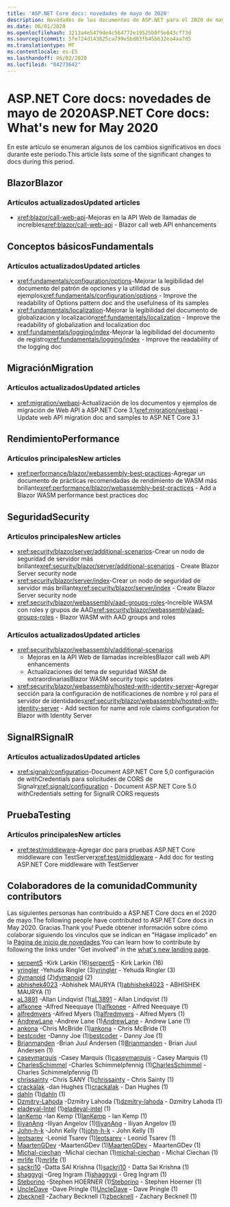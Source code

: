 ```yaml
---
title: 'ASP.NET Core docs: novedades de mayo de 2020'
description: Novedades de los documentos de ASP.NET para el 2020 de mayo.
ms.date: 06/01/2020
ms.openlocfilehash: 3213a4e5479de4c564772e19525b0f5e643cf73d
ms.sourcegitcommit: 5fe724d143825ca799e5bd03fb45b632ea4aa7d5
ms.translationtype: MT
ms.contentlocale: es-ES
ms.lasthandoff: 06/02/2020
ms.locfileid: "84273642"
---
```

# <a name="aspnet-core-docs-whats-new-for-may-2020"></a><span data-ttu-id="b4838-103">ASP.NET Core docs: novedades de mayo de 2020</span><span class="sxs-lookup"><span data-stu-id="b4838-103">ASP.NET Core docs: What's new for May 2020</span></span>

<span data-ttu-id="b4838-104">En este artículo se enumeran algunos de los cambios significativos en docs durante este período.</span><span class="sxs-lookup"><span data-stu-id="b4838-104">This article lists some of the significant changes to docs during this period.</span></span>

## <a name="blazor"></a><span data-ttu-id="b4838-105">Blazor</span><span class="sxs-lookup"><span data-stu-id="b4838-105">Blazor</span></span>

### <a name="updated-articles"></a><span data-ttu-id="b4838-106">Artículos actualizados</span><span class="sxs-lookup"><span data-stu-id="b4838-106">Updated articles</span></span>

- <span data-ttu-id="b4838-107"><xref:blazor/call-web-api>-Mejoras en la API Web de llamadas de increíbles</span><span class="sxs-lookup"><span data-stu-id="b4838-107"><xref:blazor/call-web-api> - Blazor call web API enhancements</span></span>

## <a name="fundamentals"></a><span data-ttu-id="b4838-108">Conceptos básicos</span><span class="sxs-lookup"><span data-stu-id="b4838-108">Fundamentals</span></span>

### <a name="updated-articles"></a><span data-ttu-id="b4838-109">Artículos actualizados</span><span class="sxs-lookup"><span data-stu-id="b4838-109">Updated articles</span></span>

- <span data-ttu-id="b4838-110"><xref:fundamentals/configuration/options>-Mejorar la legibilidad del documento del patrón de opciones y la utilidad de sus ejemplos</span><span class="sxs-lookup"><span data-stu-id="b4838-110"><xref:fundamentals/configuration/options> - Improve the readability of Options pattern doc and the usefulness of its samples</span></span>
- <span data-ttu-id="b4838-111"><xref:fundamentals/localization>-Mejorar la legibilidad del documento de globalización y localización</span><span class="sxs-lookup"><span data-stu-id="b4838-111"><xref:fundamentals/localization> - Improve the readability of globalization and localization doc</span></span>
- <span data-ttu-id="b4838-112"><xref:fundamentals/logging/index>-Mejorar la legibilidad del documento de registro</span><span class="sxs-lookup"><span data-stu-id="b4838-112"><xref:fundamentals/logging/index> - Improve the readability of the logging doc</span></span>

## <a name="migration"></a><span data-ttu-id="b4838-113">Migración</span><span class="sxs-lookup"><span data-stu-id="b4838-113">Migration</span></span>

### <a name="updated-articles"></a><span data-ttu-id="b4838-114">Artículos actualizados</span><span class="sxs-lookup"><span data-stu-id="b4838-114">Updated articles</span></span>

- <span data-ttu-id="b4838-115"><xref:migration/webapi>-Actualización de los documentos y ejemplos de migración de Web API a ASP.NET Core 3,1</span><span class="sxs-lookup"><span data-stu-id="b4838-115"><xref:migration/webapi> - Update web API migration doc and samples to ASP.NET Core 3.1</span></span>

## <a name="performance"></a><span data-ttu-id="b4838-116">Rendimiento</span><span class="sxs-lookup"><span data-stu-id="b4838-116">Performance</span></span>

### <a name="new-articles"></a><span data-ttu-id="b4838-117">Artículos principales</span><span class="sxs-lookup"><span data-stu-id="b4838-117">New articles</span></span>

- <span data-ttu-id="b4838-118"><xref:performance/blazor/webassembly-best-practices>-Agregar un documento de prácticas recomendadas de rendimiento de WASM más brillante</span><span class="sxs-lookup"><span data-stu-id="b4838-118"><xref:performance/blazor/webassembly-best-practices> - Add a Blazor WASM performance best practices doc</span></span>

## <a name="security"></a><span data-ttu-id="b4838-119">Seguridad</span><span class="sxs-lookup"><span data-stu-id="b4838-119">Security</span></span>

### <a name="new-articles"></a><span data-ttu-id="b4838-120">Artículos principales</span><span class="sxs-lookup"><span data-stu-id="b4838-120">New articles</span></span>

- <span data-ttu-id="b4838-121"><xref:security/blazor/server/additional-scenarios>-Crear un nodo de seguridad de servidor más brillante</span><span class="sxs-lookup"><span data-stu-id="b4838-121"><xref:security/blazor/server/additional-scenarios> - Create Blazor Server security node</span></span>
- <span data-ttu-id="b4838-122"><xref:security/blazor/server/index>-Crear un nodo de seguridad de servidor más brillante</span><span class="sxs-lookup"><span data-stu-id="b4838-122"><xref:security/blazor/server/index> - Create Blazor Server security node</span></span>
- <span data-ttu-id="b4838-123"><xref:security/blazor/webassembly/aad-groups-roles>-Increíble WASM con roles y grupos de AAD</span><span class="sxs-lookup"><span data-stu-id="b4838-123"><xref:security/blazor/webassembly/aad-groups-roles> - Blazor WASM with AAD groups and roles</span></span>

### <a name="updated-articles"></a><span data-ttu-id="b4838-124">Artículos actualizados</span><span class="sxs-lookup"><span data-stu-id="b4838-124">Updated articles</span></span>

- <xref:security/blazor/webassembly/additional-scenarios>
  - <span data-ttu-id="b4838-125">Mejoras en la API Web de llamadas increíbles</span><span class="sxs-lookup"><span data-stu-id="b4838-125">Blazor call web API enhancements</span></span>
  - <span data-ttu-id="b4838-126">Actualizaciones del tema de seguridad WASM de extraordinarias</span><span class="sxs-lookup"><span data-stu-id="b4838-126">Blazor WASM security topic updates</span></span>
- <span data-ttu-id="b4838-127"><xref:security/blazor/webassembly/hosted-with-identity-server>-Agregar sección para la configuración de notificaciones de nombre y rol para el servidor de identidades</span><span class="sxs-lookup"><span data-stu-id="b4838-127"><xref:security/blazor/webassembly/hosted-with-identity-server> - Add section for name and role claims configuration for Blazor with Identity Server</span></span>

## <a name="signalr"></a><span data-ttu-id="b4838-128">SignalR</span><span class="sxs-lookup"><span data-stu-id="b4838-128">SignalR</span></span>

### <a name="updated-articles"></a><span data-ttu-id="b4838-129">Artículos actualizados</span><span class="sxs-lookup"><span data-stu-id="b4838-129">Updated articles</span></span>

- <span data-ttu-id="b4838-130"><xref:signalr/configuration>-Document ASP.NET Core 5,0 configuración de withCredentials para solicitudes de CORS de Signalr</span><span class="sxs-lookup"><span data-stu-id="b4838-130"><xref:signalr/configuration> - Document ASP.NET Core 5.0 withCredentials setting for SignalR CORS requests</span></span>

## <a name="testing"></a><span data-ttu-id="b4838-131">Prueba</span><span class="sxs-lookup"><span data-stu-id="b4838-131">Testing</span></span>

### <a name="new-articles"></a><span data-ttu-id="b4838-132">Artículos principales</span><span class="sxs-lookup"><span data-stu-id="b4838-132">New articles</span></span>

- <span data-ttu-id="b4838-133"><xref:test/middleware>-Agregar doc para pruebas ASP.NET Core middleware con TestServer</span><span class="sxs-lookup"><span data-stu-id="b4838-133"><xref:test/middleware> - Add doc for testing ASP.NET Core middleware with TestServer</span></span>

## <a name="community-contributors"></a><span data-ttu-id="b4838-134">Colaboradores de la comunidad</span><span class="sxs-lookup"><span data-stu-id="b4838-134">Community contributors</span></span>

<span data-ttu-id="b4838-135">Las siguientes personas han contribuido a ASP.NET Core docs en el 2020 de mayo.</span><span class="sxs-lookup"><span data-stu-id="b4838-135">The following people have contributed to ASP.NET Core docs in May 2020.</span></span> <span data-ttu-id="b4838-136">Gracias.</span><span class="sxs-lookup"><span data-stu-id="b4838-136">Thank you!</span></span> <span data-ttu-id="b4838-137">Puede obtener información sobre cómo colaborar siguiendo los vínculos que se indican en "Hágase implicado" en la [Página de inicio de novedades](index.yml).</span><span class="sxs-lookup"><span data-stu-id="b4838-137">You can learn how to contribute by following the links under "Get involved" in the [what's new landing page](index.yml).</span></span>

- <span data-ttu-id="b4838-138">[serpent5](https://github.com/serpent5) -Kirk Larkin (16)</span><span class="sxs-lookup"><span data-stu-id="b4838-138">[serpent5](https://github.com/serpent5) - Kirk Larkin (16)</span></span>
- <span data-ttu-id="b4838-139">[yringler](https://github.com/yringler) -Yehuda Ringler (3)</span><span class="sxs-lookup"><span data-stu-id="b4838-139">[yringler](https://github.com/yringler) - Yehuda Ringler (3)</span></span>
- <span data-ttu-id="b4838-140">[dymanoid](https://github.com/dymanoid) (2)</span><span class="sxs-lookup"><span data-stu-id="b4838-140">[dymanoid](https://github.com/dymanoid) (2)</span></span>
- <span data-ttu-id="b4838-141">[abhishek4023](https://github.com/abhishek4023) -Abhishek MAURYA (1)</span><span class="sxs-lookup"><span data-stu-id="b4838-141">[abhishek4023](https://github.com/abhishek4023) - ABHISHEK MAURYA (1)</span></span>
- <span data-ttu-id="b4838-142">[aL3891](https://github.com/aL3891) -Allan Lindqvist (1)</span><span class="sxs-lookup"><span data-stu-id="b4838-142">[aL3891](https://github.com/aL3891) - Allan Lindqvist (1)</span></span>
- <span data-ttu-id="b4838-143">[alfkonee](https://github.com/alfkonee) -Alfred Neequaye (1)</span><span class="sxs-lookup"><span data-stu-id="b4838-143">[alfkonee](https://github.com/alfkonee) - Alfred Neequaye (1)</span></span>
- <span data-ttu-id="b4838-144">[alfredmyers](https://github.com/alfredmyers) -Alfred Myers (1)</span><span class="sxs-lookup"><span data-stu-id="b4838-144">[alfredmyers](https://github.com/alfredmyers) - Alfred Myers (1)</span></span>
- <span data-ttu-id="b4838-145">[AndrewLane](https://github.com/AndrewLane) -Andrew Lane (1)</span><span class="sxs-lookup"><span data-stu-id="b4838-145">[AndrewLane](https://github.com/AndrewLane) - Andrew Lane (1)</span></span>
- <span data-ttu-id="b4838-146">[ankona](https://github.com/ankona) -Chris McBride (1)</span><span class="sxs-lookup"><span data-stu-id="b4838-146">[ankona](https://github.com/ankona) - Chris McBride (1)</span></span>
- <span data-ttu-id="b4838-147">[bestcoder](https://github.com/bestcoder) -Danny Joe (1)</span><span class="sxs-lookup"><span data-stu-id="b4838-147">[bestcoder](https://github.com/bestcoder) - Danny Joe (1)</span></span>
- <span data-ttu-id="b4838-148">[Brianmanden](https://github.com/Brianmanden) -Brian Juul Andersen (1)</span><span class="sxs-lookup"><span data-stu-id="b4838-148">[Brianmanden](https://github.com/Brianmanden) - Brian Juul Andersen (1)</span></span>
- <span data-ttu-id="b4838-149">[caseymarquis](https://github.com/caseymarquis) -Casey Marquis (1)</span><span class="sxs-lookup"><span data-stu-id="b4838-149">[caseymarquis](https://github.com/caseymarquis) - Casey Marquis (1)</span></span>
- <span data-ttu-id="b4838-150">[CharlesSchimmel](https://github.com/CharlesSchimmel) -Charles Schimmelpfennig (1)</span><span class="sxs-lookup"><span data-stu-id="b4838-150">[CharlesSchimmel](https://github.com/CharlesSchimmel) - Charles Schimmelpfennig (1)</span></span>
- <span data-ttu-id="b4838-151">[chrissainty](https://github.com/chrissainty) -Chris SANY (1)</span><span class="sxs-lookup"><span data-stu-id="b4838-151">[chrissainty](https://github.com/chrissainty) - Chris Sainty (1)</span></span>
- <span data-ttu-id="b4838-152">[crackalak](https://github.com/crackalak) -dan Hughes (1)</span><span class="sxs-lookup"><span data-stu-id="b4838-152">[crackalak](https://github.com/crackalak) - Dan Hughes (1)</span></span>
- <span data-ttu-id="b4838-153">[dahln](https://github.com/dahln) (1)</span><span class="sxs-lookup"><span data-stu-id="b4838-153">[dahln](https://github.com/dahln) (1)</span></span>
- <span data-ttu-id="b4838-154">[Dzmitry-Lahoda](https://github.com/dzmitry-lahoda) -Dzmitry Lahoda (1)</span><span class="sxs-lookup"><span data-stu-id="b4838-154">[dzmitry-lahoda](https://github.com/dzmitry-lahoda) - Dzmitry Lahoda (1)</span></span>
- <span data-ttu-id="b4838-155">[eladeyal-Intel](https://github.com/eladeyal-intel) (1)</span><span class="sxs-lookup"><span data-stu-id="b4838-155">[eladeyal-intel](https://github.com/eladeyal-intel) (1)</span></span>
- <span data-ttu-id="b4838-156">[IanKemp](https://github.com/IanKemp) -Ian Kemp (1)</span><span class="sxs-lookup"><span data-stu-id="b4838-156">[IanKemp](https://github.com/IanKemp) - Ian Kemp (1)</span></span>
- <span data-ttu-id="b4838-157">[IliyanAng](https://github.com/IliyanAng) -Iliyan Angelov (1)</span><span class="sxs-lookup"><span data-stu-id="b4838-157">[IliyanAng](https://github.com/IliyanAng) - Iliyan Angelov (1)</span></span>
- <span data-ttu-id="b4838-158">[John-h-k](https://github.com/john-h-k) -John Kelly (1)</span><span class="sxs-lookup"><span data-stu-id="b4838-158">[john-h-k](https://github.com/john-h-k) - John Kelly (1)</span></span>
- <span data-ttu-id="b4838-159">[leotsarev](https://github.com/leotsarev) -Leonid Tsarev (1)</span><span class="sxs-lookup"><span data-stu-id="b4838-159">[leotsarev](https://github.com/leotsarev) - Leonid Tsarev (1)</span></span>
- <span data-ttu-id="b4838-160">[MaartenGDev](https://github.com/MaartenGDev) -MaartenGDev (1)</span><span class="sxs-lookup"><span data-stu-id="b4838-160">[MaartenGDev](https://github.com/MaartenGDev) - MaartenGDev (1)</span></span>
- <span data-ttu-id="b4838-161">[Michal-ciechan](https://github.com/michal-ciechan) -Michal ciechan (1)</span><span class="sxs-lookup"><span data-stu-id="b4838-161">[michal-ciechan](https://github.com/michal-ciechan) - Michal Ciechan (1)</span></span>
- <span data-ttu-id="b4838-162">[mrlife](https://github.com/mrlife) (1)</span><span class="sxs-lookup"><span data-stu-id="b4838-162">[mrlife](https://github.com/mrlife) (1)</span></span>
- <span data-ttu-id="b4838-163">[sackri10](https://github.com/sackri10) -Datta SAI Krishna (1)</span><span class="sxs-lookup"><span data-stu-id="b4838-163">[sackri10](https://github.com/sackri10) - Datta Sai Krishna (1)</span></span>
- <span data-ttu-id="b4838-164">[shaggygi](https://github.com/shaggygi) -Greg Ingram (1)</span><span class="sxs-lookup"><span data-stu-id="b4838-164">[shaggygi](https://github.com/shaggygi) - Greg Ingram (1)</span></span>
- <span data-ttu-id="b4838-165">[Steborino](https://github.com/Steborino) -Stephen HOERNER (1)</span><span class="sxs-lookup"><span data-stu-id="b4838-165">[Steborino](https://github.com/Steborino) - Stephen Hoerner (1)</span></span>
- <span data-ttu-id="b4838-166">[UncleDave](https://github.com/UncleDave) -Dave Pringle (1)</span><span class="sxs-lookup"><span data-stu-id="b4838-166">[UncleDave](https://github.com/UncleDave) - Dave Pringle (1)</span></span>
- <span data-ttu-id="b4838-167">[zbecknell](https://github.com/zbecknell) -Zachary Becknell (1)</span><span class="sxs-lookup"><span data-stu-id="b4838-167">[zbecknell](https://github.com/zbecknell) - Zachary Becknell (1)</span></span>
